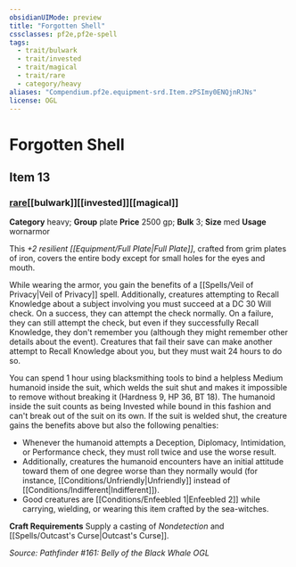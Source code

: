 ```yaml
---
obsidianUIMode: preview
title: "Forgotten Shell"
cssclasses: pf2e,pf2e-spell
tags:
  - trait/bulwark
  - trait/invested
  - trait/magical
  - trait/rare
  - category/heavy
aliases: "Compendium.pf2e.equipment-srd.Item.zPSImy0ENQjnRJNs"
license: OGL
---
```

# Forgotten Shell
## Item 13
### [rare](rare "Rare Rarity Trait")[[bulwark]][[invested]][[magical]]

**Category** heavy; **Group** plate
**Price** 2500 gp; 
**Bulk** 3; **Size** med
**Usage** wornarmor

This _+2 resilient [[Equipment/Full Plate|Full Plate]]_, crafted from grim plates of iron, covers the entire body except for small holes for the eyes and mouth.

While wearing the armor, you gain the benefits of a [[Spells/Veil of Privacy|Veil of Privacy]] spell. Additionally, creatures attempting to Recall Knowledge about a subject involving you must succeed at a DC 30 Will check. On a success, they can attempt the check normally. On a failure, they can still attempt the check, but even if they successfully Recall Knowledge, they don't remember you (although they might remember other details about the event). Creatures that fail their save can make another attempt to Recall Knowledge about you, but they must wait 24 hours to do so.

You can spend 1 hour using blacksmithing tools to bind a helpless Medium humanoid inside the suit, which welds the suit shut and makes it impossible to remove without breaking it (Hardness 9, HP 36, BT 18). The humanoid inside the suit counts as being Invested while bound in this fashion and can't break out of the suit on its own. If the suit is welded shut, the creature gains the benefits above but also the following penalties:

*   Whenever the humanoid attempts a Deception, Diplomacy, Intimidation, or Performance check, they must roll twice and use the worse result.
*   Additionally, creatures the humanoid encounters have an initial attitude toward them of one degree worse than they normally would (for instance, [[Conditions/Unfriendly|Unfriendly]] instead of [[Conditions/Indifferent|Indifferent]]).
*   Good creatures are [[Conditions/Enfeebled 1|Enfeebled 2]] while carrying, wielding, or wearing this item crafted by the sea-witches.

**Craft Requirements** Supply a casting of _Nondetection_ and [[Spells/Outcast's Curse|Outcast's Curse]].

*Source: Pathfinder #161: Belly of the Black Whale*
*OGL*